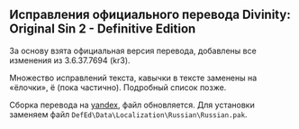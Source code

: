 Исправления официального перевода Divinity: Original Sin 2 - Definitive Edition
-------------------------------------------------------------------------------

За основу взята официальная версия перевода, добавлены все изменения из 3.6.37.7694 (kr3).

Множество исправлений текста, кавычки в тексте заменены на «ёлочки», ё (пока частично). Подробный список позже.

Сборка перевода на [yandex](https://yadi.sk/d/T6RNmWEk0Tn0Pg), файл обновляется.
Для установки заменяем файл `DefEd\Data\Localization\Russian\Russian.pak`.